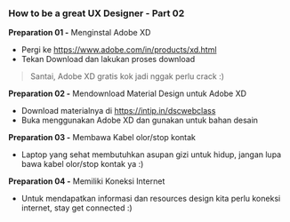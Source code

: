 ### How to be a great UX Designer - Part 02
**Preparation 01 -** Menginstal Adobe XD

- Pergi ke https://www.adobe.com/in/products/xd.html
- Tekan Download dan lakukan proses download

> Santai, Adobe XD gratis kok jadi nggak perlu crack :)

**Preparation 02 -** Mendownload Material Design untuk Adobe XD

- Download materialnya di https://intip.in/dscwebclass
- Buka menggunakan Adobe XD dan gunakan untuk bahan desain

**Preparation 03 -** Membawa Kabel olor/stop kontak
- Laptop yang sehat membutuhkan asupan gizi untuk hidup, jangan lupa bawa kabel olor/stop kontak ya :)

**Preparation 04 -** Memiliki Koneksi Internet
- Untuk mendapatkan informasi dan resources design kita perlu koneksi internet, stay get connected :)
